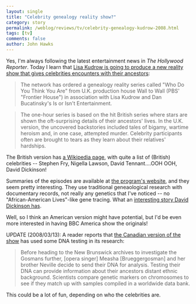 ```yaml
---
layout: single 
title: "Celebrity genealogy reality show?" 
category: story
permalink: /weblog/reviews/tv/celebrity-genealogy-kudrow-2008.html
tags: [tv] 
comments: false 
author: John Hawks 
---
```



<p>
Yes, I'm always following the latest entertainment news in <i>The Hollywood Reporter</i>. Today I learn that <a href="http://www.hollywoodreporter.com/hr/content_display/television/news/e3ib8b5060e33b9624e43b1e8bb77126058">Lisa Kudrow is going to produce a new reality show that gives celebrities encounters with their ancestors</a>: 
</p>

<blockquote>The network has ordered a genealogy reality series called "Who Do You Think You Are" from U.K. production house Wall to Wall (PBS' "Frontier House") in association with Lisa Kudrow and Dan Bucatinsky's Is or Isn't Entertainment.</blockquote>

<blockquote>The one-hour series is based on the hit British series where stars are shown the oft-surprising details of their ancestors' lives. In the U.K. version, the uncovered backstories included tales of bigamy, wartime heroism and, in one case, attempted murder. Celebrity participants often are brought to tears as they learn about their relatives' hardships.</blockquote>

<p>
The British version has <a href="http://en.wikipedia.org/wiki/Who_Do_You_Think_You_Are%3F">a Wikipedia page</a>, with quite a list of (British) celebrities -- Stephen Fry, Nigella Lawson, David Tennant....OOH OOH, David Dickinson!
</p>

<p>
Summaries of the episodes are available at <a href="http://www.bbcwhodoyouthinkyouare.com/stories.php">the program's website</a>, and they seem pretty interesting. They use traditional geneaological research with documentary records, not really any genetics that I've noticed -- no "African-American Lives"-like gene tracing. What an <a href="http://www.bbcwhodoyouthinkyouare.com/stories.php?art=39443">interesting story David Dickinson has</a>. 
</p>

<p>
Well, so I think an American version might have potential, but I'd be even more interested in having BBC America show the originals!
</p>

<p>
UPDATE (2008/03/13): A reader reports that <a href="http://www.cbc.ca/whodoyouthinkyouare/stories/ext_measha.php">the Canadian version of the show</a> has used some DNA testing in its research: 
</p>

<blockquote>Before heading to the New Brunswick archives to investigate the Gosmans further, [opera singer] Measha [Brueggergosman] and her brother Neville decide to send their DNA for analysis. Testing their DNA can provide information about their ancestors distant ethnic background. Scientists compare genetic markers on chromosomes to see if they match up with samples compiled in a worldwide data bank.</blockquote>

<p>
This could be a lot of fun, depending on who the celebrities are. 
</p>


